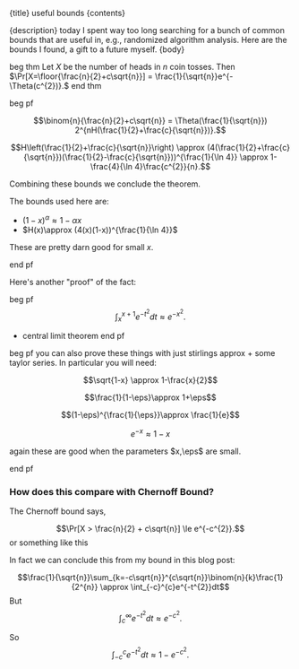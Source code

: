 {title}
useful bounds
{contents}

{description}
today I spent way too long searching for a bunch of common bounds
that are useful in, e.g., randomized algorithm analysis. 
Here are the bounds I found, a gift to a future myself.
{body}

beg thm
Let $X$ be the number of heads in $n$ coin tosses. Then
$\Pr[X=\floor{\frac{n}{2}+c\sqrt{n}}] =
\frac{1}{\sqrt{n}}e^{-\Theta(c^{2})}.$
end thm

beg pf

$$\binom{n}{\frac{n}{2}+c\sqrt{n}} = \Theta(\frac{1}{\sqrt{n}})
2^{nH(\frac{1}{2}+\frac{c}{\sqrt{n}})}.$$

$$H\left(\frac{1}{2}+\frac{c}{\sqrt{n}}\right) \approx
(4(\frac{1}{2}+\frac{c}{\sqrt{n}})(\frac{1}{2}-\frac{c}{\sqrt{n}}))^{\frac{1}{\ln 4}} \approx 1-\frac{4}{\ln 4}\frac{c^{2}}{n}.$$

Combining these bounds we conclude the theorem.

The bounds used here are:

- $(1-x)^{\alpha}\approx 1-\alpha x$ 
- $H(x)\approx (4(x)(1-x))^{\frac{1}{\ln 4}}$

These are pretty darn good for small $x$.


end pf

Here's another "proof" of the fact:

beg pf
$$\int_{x}^{x+1}e^{-t^{2}}dt \approx e^{-x^{2}}.$$
+ central limit theorem
end pf

beg pf
you can also prove these things with just stirlings approx +
some taylor series. 
In particular you will need:

$$\sqrt{1-x} \approx 1-\frac{x}{2}$$

$$\frac{1}{1-\eps}\approx 1+\eps$$

$$(1-\eps)^{\frac{1}{\eps}}\approx \frac{1}{e}$$

$$e^{-x}\approx 1-x$$

again these are good when the parameters $x,\eps$ are small.


end pf

### How does this compare with Chernoff Bound?

The Chernoff bound says, 

$$\Pr[X > \frac{n}{2} + c\sqrt{n}] \le e^{-c^{2}}.$$
or something like this

In fact we can conclude this from my bound in this blog post:

$$\frac{1}{\sqrt{n}}\sum_{k=-c\sqrt{n}}^{c\sqrt{n}}\binom{n}{k}\frac{1}{2^{n}} \approx \int_{-c}^{c}e^{-t^{2}}dt$$
But 
$$\int_{c}^{\infty}e^{-t^{2}}dt \approx e^{-c^{2}}.$$

So $$\int_{-c}^{c}e^{-t^{2}}dt \approx 1- e^{-c^{2}}.$$



